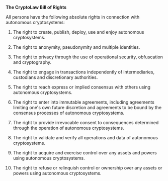  **The CryptoLaw Bill of Rights** 

All persons have the following absolute rights in connection with autonomous cryptosystems:

1. The right to create, publish, deploy, use and enjoy autonomous cryptosystems.

2. The right to anonymity, pseudonymity and multiple identities.

3. The right to privacy through the use of operational security, obfuscation and cryptography.

4. The right to engage in transactions independently of intermediaries, custodians and discretionary authorities.

5. The right to reach express or implied consensus with others using autonomous cryptosystems.

6. The right to enter into immutable agreements, including agreements limiting one&#39;s own future discretion and agreements to be bound by the consensus processes of autonomous cryptosystems.

7. The right to provide irrevocable consent to consequences determined through the operation of autonomous cryptosystems.

8. The right to validate and verify all operations and data of autonomous cryptosystems.

9. The right to acquire and exercise control over any assets and powers using autonomous cryptosystems.

10. The right to refuse or relinquish control or ownership over any assets or powers using autonomous cryptosystems.
